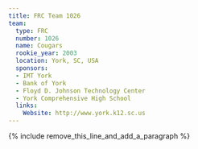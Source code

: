 ```yaml
---
title: FRC Team 1026
team:
  type: FRC
  number: 1026
  name: Cougars
  rookie_year: 2003
  location: York, SC, USA
  sponsors:
  - IMT York
  - Bank of York
  - Floyd D. Johnson Technology Center
  - York Comprehensive High School
  links:
    Website: http://www.york.k12.sc.us
---
```


{% include remove_this_line_and_add_a_paragraph %}